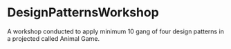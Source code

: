 # DesignPatternsWorkshop

A workshop conducted to apply minimum 10 gang of four design patterns in a projected called Animal Game.
